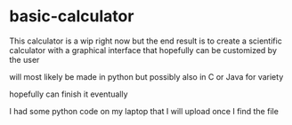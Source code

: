 # basic-calculator

This calculator is a wip right now but the end result is to create a scientific calculator with a graphical interface that hopefully can be customized by the user

will most likely be made in python but possibly also in C or Java for variety

hopefully can finish it eventually

I had some python code on my laptop that I will upload once I find the file
